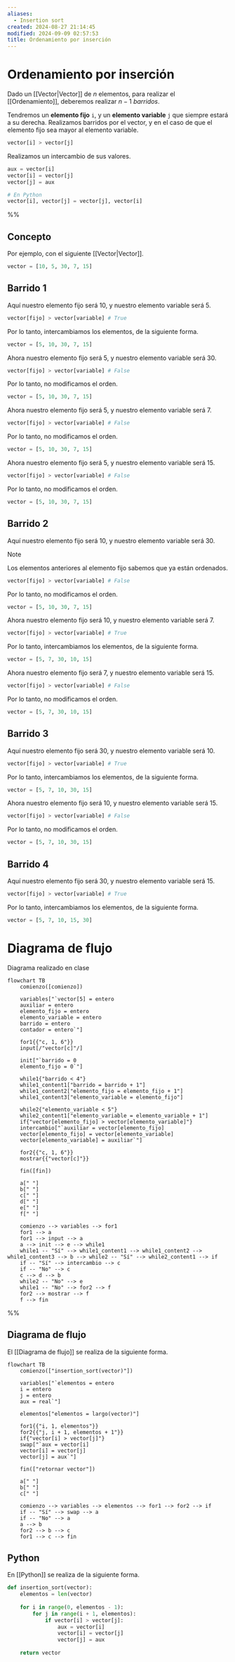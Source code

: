 ```yaml
---
aliases:
  - Insertion sort
created: 2024-08-27 21:14:45
modified: 2024-09-09 02:57:53
title: Ordenamiento por inserción
---
```


# Ordenamiento por inserción

Dado un [[Vector|Vector]] de $n$ elementos, para realizar el [[Ordenamiento]], deberemos realizar $n - 1$ *barridos*.

Tendremos un **elemento fijo** `i`, y un **elemento variable** `j` que siempre estará a su derecha. Realizamos barridos por el vector, y en el caso de que el elemento fijo sea mayor al elemento variable.

```python
vector[i] > vector[j]
```

Realizamos un intercambio de sus valores.

```python
aux = vector[i]
vector[i] = vector[j]
vector[j] = aux

# En Python
vector[i], vector[j] = vector[j], vector[i]
```

%% 

## Concepto

Por ejemplo, con el siguiente [[Vector|Vector]].

```python
vector = [10, 5, 30, 7, 15]
```

## Barrido 1

Aquí nuestro elemento fijo será $10$, y nuestro elemento variable será $5$.

```python
vector[fijo] > vector[variable] # True
```

Por lo tanto, intercambiamos los elementos, de la siguiente forma.

```python
vector = [5, 10, 30, 7, 15]
```

Ahora nuestro elemento fijo será $5$, y nuestro elemento variable será $30$.

```python
vector[fijo] > vector[variable] # False
```

Por lo tanto, no modificamos el orden.

```python
vector = [5, 10, 30, 7, 15]
```

Ahora nuestro elemento fijo será $5$, y nuestro elemento variable será $7$.

```python
vector[fijo] > vector[variable] # False
```

Por lo tanto, no modificamos el orden.

```python
vector = [5, 10, 30, 7, 15]
```

Ahora nuestro elemento fijo será $5$, y nuestro elemento variable será $15$.

```python
vector[fijo] > vector[variable] # False
```

Por lo tanto, no modificamos el orden.

```python
vector = [5, 10, 30, 7, 15]
```

## Barrido 2

Aquí nuestro elemento fijo será $10$, y nuestro elemento variable será $30$.

> [!note]
> Los elementos anteriores al elemento fijo sabemos que ya están ordenados.

```python
vector[fijo] > vector[variable] # False
```

Por lo tanto, no modificamos el orden.

```python
vector = [5, 10, 30, 7, 15]
```

Ahora nuestro elemento fijo será $10$, y nuestro elemento variable será $7$.

```python
vector[fijo] > vector[variable] # True
```

Por lo tanto, intercambiamos los elementos, de la siguiente forma.

```python
vector = [5, 7, 30, 10, 15]
```

Ahora nuestro elemento fijo será $7$, y nuestro elemento variable será $15$.

```python
vector[fijo] > vector[variable] # False
```

Por lo tanto, no modificamos el orden.

```python
vector = [5, 7, 30, 10, 15]
```

## Barrido 3

Aquí nuestro elemento fijo será $30$, y nuestro elemento variable será $10$.

```python
vector[fijo] > vector[variable] # True
```

Por lo tanto, intercambiamos los elementos, de la siguiente forma.

```python
vector = [5, 7, 10, 30, 15]
```

Ahora nuestro elemento fijo será $10$, y nuestro elemento variable será $15$.

```python
vector[fijo] > vector[variable] # False
```

Por lo tanto, no modificamos el orden.

```python
vector = [5, 7, 10, 30, 15]
```

## Barrido 4

Aquí nuestro elemento fijo será $30$, y nuestro elemento variable será $15$.

```python
vector[fijo] > vector[variable] # True
```

Por lo tanto, intercambiamos los elementos, de la siguiente forma.

```python
vector = [5, 7, 10, 15, 30]
```

# Diagrama de flujo

Diagrama realizado en clase

```mermaid
flowchart TB
	comienzo([comienzo])
    
	variables["`vector[5] = entero
	auxiliar = entero
	elemento_fijo = entero
	elemento_variable = entero
	barrido = entero
	contador = entero`"]
	
	for1{{"c, 1, 6"}}
	input[/"vector[c]"/]
	
	init["`barrido = 0
	elemento_fijo = 0`"]
	
	while1{"barrido < 4"}
	while1_content1["barrido = barrido + 1"]
	while1_content2["elemento_fijo = elemento_fijo + 1"]
	while1_content3["elemento_variable = elemento_fijo"]
	
	while2{"elemento_variable < 5"}
	while2_content1["elemento_variable = elemento_variable + 1"]
	if{"vector[elemento_fijo] > vector[elemento_variable]"}
	intercambio["`auxiliar = vector[elemento_fijo]
	vector[elemento_fijo] = vector[elemento_variable]
	vector[elemento_variable] = auxiliar`"]
	
	for2{{"c, 1, 6"}}
	mostrar{{"vector[c]"}}
	
	fin([fin])
	
	a[" "]
	b[" "]
	c[" "]
	d[" "]
	e[" "]
	f[" "]
    
	comienzo --> variables --> for1
	for1 --> a
	for1 --> input --> a
	a --> init --> e --> while1
	while1 -- "Sí" --> while1_content1 --> while1_content2 --> while1_content3 --> b --> while2 -- "Sí" --> while2_content1 --> if
	if -- "Sí" --> intercambio --> c
	if -- "No" --> c
	c --> d --> b
	while2 -- "No" --> e
	while1 -- "No" --> for2 --> f
	for2 --> mostrar --> f
	f --> fin
```

 %%

## Diagrama de flujo

El [[Diagrama de flujo]] se realiza de la siguiente forma.

```mermaid
flowchart TB
	comienzo(["insertion_sort(vector)"])
    
	variables["`elementos = entero
	i = entero
	j = entero
	aux = real`"]
	
	elementos["elementos = largo(vector)"]
	
	for1{{"i, 1, elementos"}}
	for2{{"j, i + 1, elementos + 1"}}
	if{"vector[i] > vector[j]"}
	swap["`aux = vector[i]
	vector[i] = vector[j]
	vector[j] = aux`"]
	
	fin(["retornar vector"])
	
	a[" "]
	b[" "]
	c[" "]
    
	comienzo --> variables --> elementos --> for1 --> for2 --> if
	if -- "Sí" --> swap --> a
	if -- "No" --> a
	a --> b
	for2 --> b --> c
	for1 --> c --> fin
```

## Python

En [[Python]] se realiza de la siguiente forma.

```python
def insertion_sort(vector):
    elementos = len(vector)
    
    for i in range(0, elementos - 1):
        for j in range(i + 1, elementos):
            if vector[i] > vector[j]:
                aux = vector[i]
                vector[i] = vector[j]
                vector[j] = aux
    
    return vector
```
